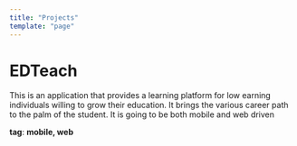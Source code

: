 ```yaml
---
title: "Projects"
template: "page"
---
```

# EDTeach
This is an application that provides a learning platform for low earning individuals willing to grow their education. It brings the various career path to the palm of the student. It is going to be both mobile and web driven

__tag__: **mobile, web** 